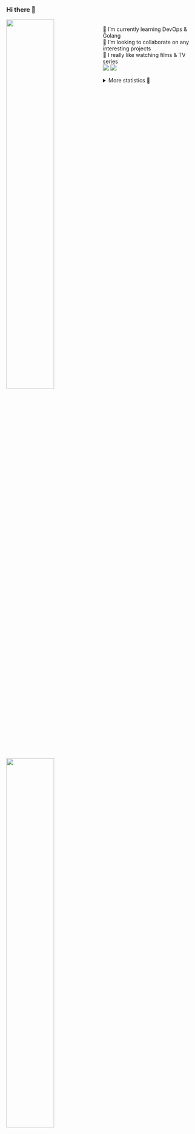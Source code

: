 ### Hi there 👋


[<img align="left" width="50%" src="https://github-readme-stats.vercel.app/api?username=rufusnufus&hide=issues&show_icons=true&count_private=true&theme=transparent&title_color=FF6F40&text_color=FBF9F8&icon_color=F48242&hide_border=true&hide_title=true#gh-dark-mode-only">](https://metrics.lecoq.io/rufusnufus#gh-dark-mode-only)
[<img align="left" width="50%" src="https://github-readme-stats.vercel.app/api?username=rufusnufus&hide=issues&show_icons=true&count_private=true&theme=transparent&title_color=FF6533&text_color=4D4644&icon_color=FF8038&hide_border=true&hide_title=true#gh-light-mode-only">](https://metrics.lecoq.io/rufusnufus#gh-light-mode-only)

<p>
  <br>
  🌱 I’m currently learning DevOps & Golang</br>
  👯 I’m looking to collaborate on any interesting projects</br>
  🎥 I really like watching films & TV series</br>
  <a href="https://linkedin.com/in/rufusnufus"><img src="https://img.shields.io/badge/linkedin-0077B5.svg?style=for-the-badge&logo=linkedin&logoColor=white"/></a>
  <a href="https://t.me/rufusnufus"><img src="https://img.shields.io/badge/-telegram-black?style=for-the-badge&color=blue&logo=telegram"/></a>
</p>

<p text-align="left">
<details>
  <summary>More statistics 👀</summary><br/>

<!--START_SECTION:waka-->
![Code Time](http://img.shields.io/badge/Code%20Time-309%20hrs%207%20mins-blue)

![Profile Views](http://img.shields.io/badge/Profile%20Views-0-blue)

**I'm an Early 🐤** 

```text
🌞 Morning                4117 commits        █████░░░░░░░░░░░░░░░░░░░░   20.44 % 
🌆 Daytime                11548 commits       ██████████████░░░░░░░░░░░   57.34 % 
🌃 Evening                3855 commits        █████░░░░░░░░░░░░░░░░░░░░   19.14 % 
🌙 Night                  621 commits         █░░░░░░░░░░░░░░░░░░░░░░░░   03.08 % 
```
📅 **I'm Most Productive on Monday** 

```text
Monday                   4133 commits        █████░░░░░░░░░░░░░░░░░░░░   20.52 % 
Tuesday                  3880 commits        █████░░░░░░░░░░░░░░░░░░░░   19.26 % 
Wednesday                3897 commits        █████░░░░░░░░░░░░░░░░░░░░   19.35 % 
Thursday                 3414 commits        ████░░░░░░░░░░░░░░░░░░░░░   16.95 % 
Friday                   3412 commits        ████░░░░░░░░░░░░░░░░░░░░░   16.94 % 
Saturday                 546 commits         █░░░░░░░░░░░░░░░░░░░░░░░░   02.71 % 
Sunday                   859 commits         █░░░░░░░░░░░░░░░░░░░░░░░░   04.26 % 
```


📊 **This Week I Spent My Time On** 

```text
💬 Programming Languages: 
Other                    6 hrs 8 mins        ██████████████░░░░░░░░░░░   55.82 % 
YAML                     2 hrs 29 mins       ██████░░░░░░░░░░░░░░░░░░░   22.75 % 
HCL                      1 hr 6 mins         ███░░░░░░░░░░░░░░░░░░░░░░   10.04 % 
Go                       55 mins             ██░░░░░░░░░░░░░░░░░░░░░░░   08.36 % 
Docker                   9 mins              ░░░░░░░░░░░░░░░░░░░░░░░░░   01.48 % 

🔥 Editors: 
iTerm2                   6 hrs 7 mins        ██████████████░░░░░░░░░░░   55.81 % 
VS Code                  4 hrs 51 mins       ███████████░░░░░░░░░░░░░░   44.19 % 
```

**I Mostly Code in Java** 

```text
Python                   18 repos            ███░░░░░░░░░░░░░░░░░░░░░░   11.11 % 
Smarty                   15 repos            ██░░░░░░░░░░░░░░░░░░░░░░░   09.26 % 
HCL                      6 repos             █░░░░░░░░░░░░░░░░░░░░░░░░   03.70 % 
HTML                     4 repos             █░░░░░░░░░░░░░░░░░░░░░░░░   02.47 % 
Mustache                 4 repos             █░░░░░░░░░░░░░░░░░░░░░░░░   02.47 % 
```




 Last Updated on 28/05/2023 01:01:46 UTC
<!--END_SECTION:waka-->

</details>
</p>

